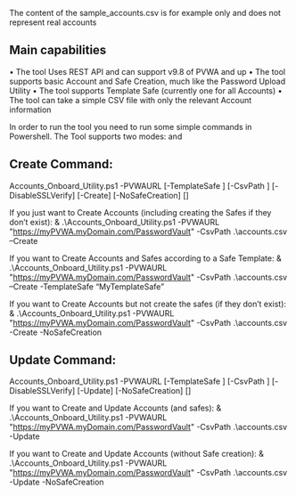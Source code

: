 The content of the sample_accounts.csv is for example only and does not represent real accounts

Main capabilities
-----------------
•	The tool Uses REST API and can support v9.8 of PVWA and up
•	The tool supports basic Account and Safe Creation, much like the Password Upload Utility
•	The tool supports Template Safe (currently one for all Accounts)
•	The tool can take a simple CSV file with only the relevant Account information

In order to run the tool you need to run some simple commands in Powershell.
The Tool supports two modes: <Create> and <Update>

Create Command:
---------------
Accounts_Onboard_Utility.ps1 -PVWAURL <string> [-TemplateSafe <string>] [-CsvPath <string>] [-DisableSSLVerify] [-Create] [-NoSafeCreation] [<CommonParameters>]

If you just want to Create Accounts (including creating the Safes if they don’t exist):
& .\Accounts_Onboard_Utility.ps1 -PVWAURL "https://myPVWA.myDomain.com/PasswordVault"  -CsvPath .\accounts.csv –Create

If you want to Create Accounts and Safes according to a Safe Template:
& .\Accounts_Onboard_Utility.ps1 -PVWAURL "https://myPVWA.myDomain.com/PasswordVault"  -CsvPath .\accounts.csv –Create -TemplateSafe “MyTemplateSafe”

If you want to Create Accounts but not create the safes (if they don’t exist):
& .\Accounts_Onboard_Utility.ps1 -PVWAURL "https://myPVWA.myDomain.com/PasswordVault"  -CsvPath .\accounts.csv -Create -NoSafeCreation

Update Command:
---------------
Accounts_Onboard_Utility.ps1 -PVWAURL <string> [-TemplateSafe <string>] [-CsvPath <string>] [-DisableSSLVerify] [-Update] [-NoSafeCreation] [<CommonParameters>]

If you want to Create and Update Accounts (and safes):
& .\Accounts_Onboard_Utility.ps1 -PVWAURL "https://myPVWA.myDomain.com/PasswordVault"  -CsvPath .\accounts.csv -Update

If you want to Create and Update Accounts (without Safe creation):
& .\Accounts_Onboard_Utility.ps1 -PVWAURL "https://myPVWA.myDomain.com/PasswordVault" -CsvPath .\accounts.csv -Update -NoSafeCreation

